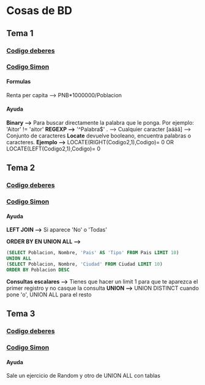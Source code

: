# Cosas de BD
## Tema 1
### [Codigo deberes](code-work.md)
### [Codigo Simon](simon-code.md)
#### Formulas
Renta per capita --> PNB*1000000/Poblacion

#### Ayuda
**Binary -->** Para buscar directamente la palabra que le ponga. Por ejemplo: 'Aitor' != 'aitor'
**REGEXP -->** '^Palabra$' . --> Cualquier caracter [aáäâ] --> Conjunto de caracteres
**Locate** devuelve booleano, encuentra palabras o caracteres. **Ejemplo -->** LOCATE(RIGHT(Codigo2,1),Codigo)= 0 OR LOCATE(LEFT(Codigo2,1),Codigo)= 0

## Tema 2
### [Codigo deberes](code-work2.md)
### [Codigo Simon](simon-code2.md)
#### Ayuda
**LEFT JOIN -->** Si aparece 'No' o 'Todas'

**ORDER BY EN UNION ALL -->** 
```SQL
(SELECT Poblacion, Nombre, 'Pais' AS 'Tipo' FROM Pais LIMIT 10)
UNION ALL
(SELECT Poblacion, Nombre, 'Ciudad' FROM Ciudad LIMIT 10)
ORDER BY Poblacion DESC
```
**Consultas escalares -->** Tienes que hacer un limit 1 para que te aparezca el primer registro y no casque la consulta
**UNION -->** UNION DISTINCT cuando pone 'o', UNION ALL para el resto

## Tema 3
### [Codigo deberes](code-work3.md)
### [Codigo Simon](simon-code3.md)
#### Ayuda
Sale un ejercicio de Random y otro de UNION ALL con tablas